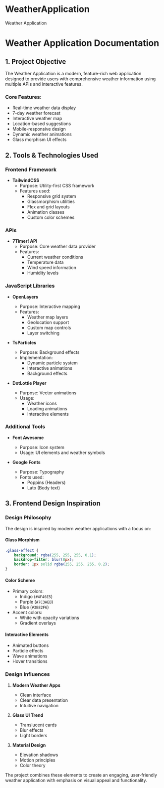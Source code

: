 # WeatherApplication
Weather Application 
# Weather Application Documentation

## 1. Project Objective
The Weather Application is a modern, feature-rich web application designed to provide users with comprehensive weather information using multiple APIs and interactive features.

### Core Features:
- Real-time weather data display
- 7-day weather forecast
- Interactive weather map
- Location-based suggestions
- Mobile-responsive design
- Dynamic weather animations
- Glass morphism UI effects

## 2. Tools & Technologies Used

### Frontend Framework
- **TailwindCSS**
  - Purpose: Utility-first CSS framework
  - Features used:
    - Responsive grid system
    - Glassmorphism utilities
    - Flex and grid layouts
    - Animation classes
    - Custom color schemes

### APIs
- **7Timer! API**
  - Purpose: Core weather data provider
  - Features:
    - Current weather conditions
    - Temperature data
    - Wind speed information
    - Humidity levels

### JavaScript Libraries
- **OpenLayers**
  - Purpose: Interactive mapping
  - Features:
    - Weather map layers
    - Geolocation support
    - Custom map controls
    - Layer switching

- **TsParticles**
  - Purpose: Background effects
  - Implementation:
    - Dynamic particle system
    - Interactive animations
    - Background effects

- **DotLottie Player**
  - Purpose: Vector animations
  - Usage:
    - Weather icons
    - Loading animations
    - Interactive elements

### Additional Tools
- **Font Awesome**
  - Purpose: Icon system
  - Usage: UI elements and weather symbols

- **Google Fonts**
  - Purpose: Typography
  - Fonts used:
    - Poppins (Headers)
    - Lato (Body text)

## 3. Frontend Design Inspiration

### Design Philosophy
The design is inspired by modern weather applications with a focus on:

#### Glass Morphism
```css
.glass-effect {
    background: rgba(255, 255, 255, 0.1);
    backdrop-filter: blur(8px);
    border: 1px solid rgba(255, 255, 255, 0.2);
}
```

#### Color Scheme
- Primary colors:
  - Indigo (`#4F46E5`)
  - Purple (`#7C3AED`)
  - Blue (`#3B82F6`)
- Accent colors:
  - White with opacity variations
  - Gradient overlays

#### Interactive Elements
- Animated buttons
- Particle effects
- Wave animations
- Hover transitions

### Design Influences
1. **Modern Weather Apps**
   - Clean interface
   - Clear data presentation
   - Intuitive navigation

2. **Glass UI Trend**
   - Translucent cards
   - Blur effects
   - Light borders

3. **Material Design**
   - Elevation shadows
   - Motion principles
   - Color theory

The project combines these elements to create an engaging, user-friendly weather application with emphasis on visual appeal and functionality.

